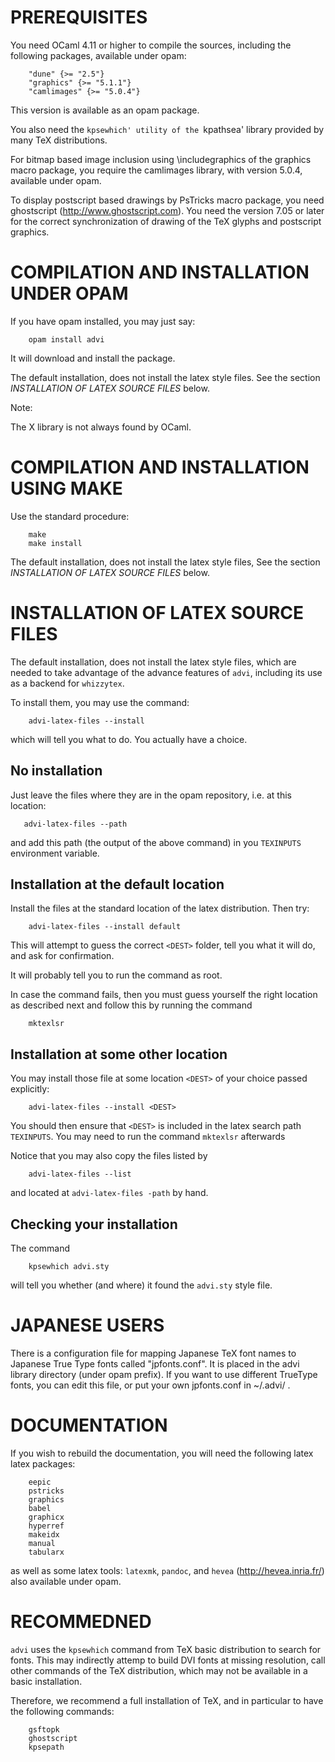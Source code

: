 PREREQUISITES
=============

You need OCaml 4.11 or higher to compile the sources,
including the following packages, available under opam:

        "dune" {>= "2.5"}
        "graphics" {>= "5.1.1"}
        "camlimages" {>= "5.0.4"}

This version is available as an opam package. 

You also need the `kpsewhich' utility of the `kpathsea' library
provided by many TeX distributions.

For bitmap based image inclusion using \includegraphics of 
the graphics macro package, you require the camlimages library,
with version 5.0.4, available under opam. 

To display postscript based drawings by PsTricks macro package,
you need ghostscript (http://www.ghostscript.com). You need
the version 7.05 or later for the correct synchronization of
drawing of the TeX glyphs and postscript graphics.

COMPILATION AND INSTALLATION UNDER OPAM
========================================

If you have opam installed, you may just say: 

        opam install advi

It will download and install the package.

The default installation, does not install the latex style files.
See the section *INSTALLATION OF LATEX SOURCE FILES* below. 

Note: 

The X library is not always found by OCaml.


COMPILATION AND INSTALLATION USING MAKE
========================================

Use the standard procedure:

        make
        make install
    
The default installation, does not install the latex style files,
See the section *INSTALLATION OF LATEX SOURCE FILES* below. 


INSTALLATION OF LATEX SOURCE FILES
===================================

The default installation, does not install the latex style files, which are
needed to take advantage of the advance features of `advi`, including its
use as a backend for `whizzytex`.

To install them, you may use the command:

        advi-latex-files --install

which will tell you what to do.  You actually have a choice.

## No installation

Just leave the files where they are in the opam repository, i.e.
at this location:

       advi-latex-files --path

   and add this path (the output of the above command) in you 
   `TEXINPUTS` environment variable.
   
## Installation at the default location

Install the files at the standard location of the latex distribution.
Then try: 
   
        advi-latex-files --install default
        
This will attempt to guess the correct `<DEST>` folder, tell you
what it will do, and ask for confirmation.
    
It will probably tell you to run the command as root.

In case the command fails, then you must guess yourself the right location
as described next and follow this by running the command

        mktexlsr
   
## Installation at some other location

You may install those file at some location `<DEST>`
of your choice passed explicitly: 

        advi-latex-files --install <DEST>
        
You should then ensure that `<DEST>` is included in the 
latex search path `TEXINPUTS`. You may need to run the
command `mktexlsr` afterwards

Notice that you may also copy the files listed by

        advi-latex-files --list
        
and located at `advi-latex-files -path` by hand. 

## Checking your installation

The command

        kpsewhich advi.sty
        
will tell you whether (and where) it found the `advi.sty` style file.

JAPANESE USERS
==============

There is a configuration file for mapping Japanese TeX font names
to Japanese True Type fonts called "jpfonts.conf". It is placed in
the advi library directory (under opam prefix). 
If you want to use different TrueType fonts, you can edit this file,
or put your own jpfonts.conf in ~/.advi/ .

DOCUMENTATION
=============

If you wish to rebuild the documentation, you will need the following latex
latex packages:

        eepic
        pstricks
        graphics
        babel
        graphicx
        hyperref
        makeidx
        manual
        tabularx

as well as some latex tools: `latexmk`, `pandoc`, and `hevea`
(http://hevea.inria.fr/) also available under opam.


RECOMMEDNED
===========

`advi` uses the `kpsewhich` command from TeX basic distribution to search
for fonts. This may indirectly attemp to build DVI fonts at missing
resolution, call other commands of the TeX distribution, which may not be
available in a basic installation.  

Therefore, we recommend a full installation of TeX, and in particular to
have the following commands:

        gsftopk
        ghostscript
        kpsepath
